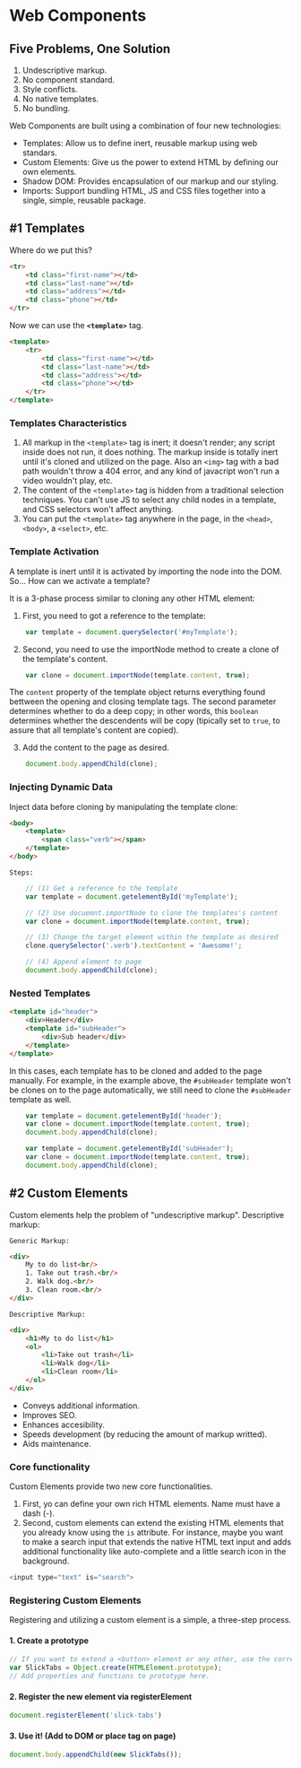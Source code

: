 # Web Components

## Five Problems, One Solution

1. Undescriptive markup.
2. No component standard.
3. Style conflicts.
4. No native templates.
5. No bundling.

Web Components are built using a combination of four new technologies:

- Templates: Allow us to define inert, reusable markup using web standars.
- Custom Elements: Give us the power to extend HTML by defining our own elements.
- Shadow DOM: Provides encapsulation of our markup and our styling.
- Imports: Support bundling HTML, JS and CSS files together into a single, simple, reusable package.

## #1 Templates

Where do we put this?

```html
<tr>
    <td class="first-name"></td>
    <td class="last-name"></td>
    <td class="address"></td>
    <td class="phone"></td>
</tr>
```

Now we can use the **`<template>`** tag.

```html
<template>
    <tr>
        <td class="first-name"></td>
        <td class="last-name"></td>
        <td class="address"></td>
        <td class="phone"></td>
    </tr>
</template>
```

### Templates Characteristics

1. All markup in the `<template>` tag is inert; it doesn't render; any script inside does not run, it does nothing. The markup inside is totally inert until it's cloned and utilized on the page. Also an `<img>` tag with a bad path wouldn't throw a 404 error, and any kind of javacript won't run a video wouldn't play, etc.
2. The content of the `<template>` tag is hidden from a traditional selection techniques. You can't use JS to select any child nodes in a template, and CSS selectors won't affect anything.
3. You can put the `<template>` tag anywhere in the page, in the `<head>`, `<body>`, a `<select>`, etc.

### Template Activation

A template is inert until it is activated by importing the node into the DOM. So... How can we activate a template?

It is a 3-phase process similar to cloning any other HTML element:

1. First, you need to got a reference to the template:

```js
    var template = document.querySelector('#myTemplate');
```

2. Second, you need to use the importNode method to create a clone of the template's content.

```js
    var clone = document.importNode(template.content, true);
```

The `content` property of the template object returns everything found bettween the opening and closing template tags. The second parameter determines whether to do a deep copy; in other words, this `boolean` determines whether the descendents will be copy (tipically set to `true`, to assure that all template's content are copied).

3. Add the content to the page as desired.

```js
    document.body.appendChild(clone);
```

### Injecting Dynamic Data

Inject data before cloning by manipulating the template clone:

```html
<body>
    <template>
        <span class="verb"></span>
    </template>
</body>
```

`Steps:`

```js
    // (1) Get a reference to the template
    var template = document.getelementById('myTemplate');

    // (2) Use docuemnt.importNode to clone the templates's content
    var clone = document.importNode(template.content, true);

    // (3) Change the target element within the template as desired
    clone.querySelector('.verb').textContent = 'Awesome!';

    // (4) Append element to page
    document.body.appendChild(clone);
```

### Nested Templates

```html
<template id="header">
    <div>Header</div>
    <template id="subHeader">
        <div>Sub header</div>
    </template>
</template>
```

In this cases, each template has to be cloned and added to the page manually. For example, in the example above, the `#subHeader` template won't be clones on to the page automatically, we still need to clone the `#subHeader` template as well.

```js
    var template = document.getelementById('header');
    var clone = document.importNode(template.content, true);
    document.body.appendChild(clone);

    var template = document.getelementById('subHeader');
    var clone = document.importNode(template.content, true);
    document.body.appendChild(clone);
```

## #2 Custom Elements

Custom elements help the problem of "undescriptive markup". Descriptive markup:

`Generic Markup:`
```html
<div>
    My to do list<br/>
    1. Take out trash.<br/>
    2. Walk dog.<br/>
    3. Clean room.<br/>
</div>
```

`Descriptive Markup:`
```html
<div>
    <h1>My to do list</h1>
    <ol>
        <li>Take out trash</li>
        <li>Walk dog</li>
        <li>Clean room</li>
    </ol>
</div>
```

- Conveys additional information.
- Improves SEO.
- Enhances accesibility.
- Speeds development (by reducing the amount of markup writted).
- Aids maintenance.

### Core functionality

 Custom Elements provide two new core functionalities. 
 
 1. First, yo can define your own rich HTML elements. Name must have a dash (-).
 2. Second, custom elements can extend the existing HTML elements that you already know using the `is` attribute. For instance, maybe you want to make a search input that extends the native HTML text input and adds additional functionality like auto-complete and a little search icon in the background.

```js
<input type="text" is="search">
```

### Registering Custom Elements

Registering and utilizing a custom element is a simple, a three-step process.

#### 1. Create a prototype

```js
// If you want to extend a <button> element or any other, use the corresponding object: ex.: HTMLButtonElement
var SlickTabs = Object.create(HTMLElement.prototype);
// Add properties and functions to prototype here.
```

#### 2.  Register the new element via registerElement

```js
document.registerElement('slick-tabs')
```

#### 3.  Use it! (Add to DOM or place tag on page)

```js
document.body.appendChild(new SlickTabs());
```